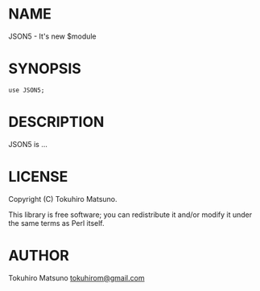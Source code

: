 # NAME

JSON5 - It's new $module

# SYNOPSIS

    use JSON5;

# DESCRIPTION

JSON5 is ...

# LICENSE

Copyright (C) Tokuhiro Matsuno.

This library is free software; you can redistribute it and/or modify
it under the same terms as Perl itself.

# AUTHOR

Tokuhiro Matsuno <tokuhirom@gmail.com>
